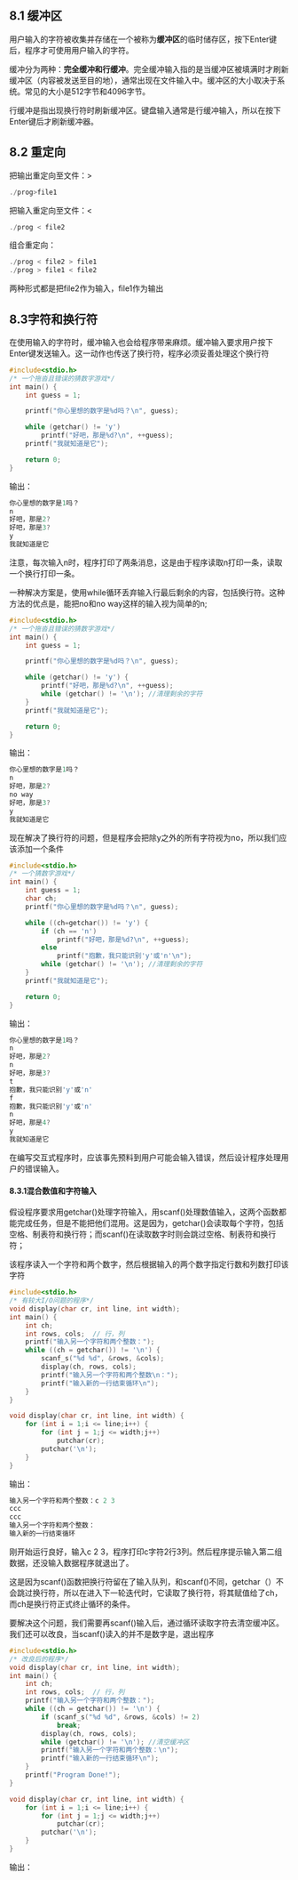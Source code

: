 ## 8.1 缓冲区

用户输入的字符被收集并存储在一个被称为**缓冲区**的临时储存区，按下Enter键后，程序才可使用用户输入的字符。

缓冲分为两种：**完全缓冲和行缓冲**。完全缓冲输入指的是当缓冲区被填满时才刷新缓冲区（内容被发送至目的地），通常出现在文件输入中。缓冲区的大小取决于系统。常见的大小是512字节和4096字节。

行缓冲是指出现换行符时刷新缓冲区。键盘输入通常是行缓冲输入，所以在按下Enter键后才刷新缓冲器。





## 8.2 重定向

把输出重定向至文件：>

```c
./prog>file1
```

把输入重定向至文件：<

```c
./prog < file2
```

组合重定向：

```c
./prog < file2 > file1
./prog > file1 < file2
```

两种形式都是把file2作为输入，file1作为输出



## 8.3字符和换行符

在使用输入的字符时，缓冲输入也会给程序带来麻烦。缓冲输入要求用户按下Enter键发送输入。这一动作也传送了换行符，程序必须妥善处理这个换行符

```c
#include<stdio.h>
/* 一个拖沓且错误的猜数字游戏*/
int main() {
	int guess = 1;

	printf("你心里想的数字是%d吗？\n", guess);

	while (getchar() != 'y')
		printf("好吧，那是%d?\n", ++guess);
	printf("我就知道是它");

	return 0;
}
```

输出：

```c
你心里想的数字是1吗？
n
好吧，那是2?
好吧，那是3?
y
我就知道是它
```

注意，每次输入n时，程序打印了两条消息，这是由于程序读取n打印一条，读取一个换行打印一条。

一种解决方案是，使用while循环丢弃输入行最后剩余的内容，包括换行符。这种方法的优点是，能把no和no way这样的输入视为简单的n;

```c
#include<stdio.h>
/* 一个拖沓且错误的猜数字游戏*/
int main() {
	int guess = 1;

	printf("你心里想的数字是%d吗？\n", guess);

	while (getchar() != 'y') {
		printf("好吧，那是%d?\n", ++guess);
		while (getchar() != '\n'); //清理剩余的字符
	}
	printf("我就知道是它");

	return 0;
}
```

输出：

```c
你心里想的数字是1吗？
n
好吧，那是2?
no way
好吧，那是3?
y
我就知道是它
```

现在解决了换行符的问题，但是程序会把除y之外的所有字符视为no，所以我们应该添加一个条件

```c
#include<stdio.h>
/* 一个猜数字游戏*/
int main() {
	int guess = 1;
	char ch;
	printf("你心里想的数字是%d吗？\n", guess);

	while ((ch=getchar()) != 'y') {
		if (ch == 'n')
			printf("好吧，那是%d?\n", ++guess);
		else
			printf("抱歉，我只能识别'y'或'n'\n");
		while (getchar() != '\n'); //清理剩余的字符
	}
	printf("我就知道是它");

	return 0;
}
```

输出：

```c
你心里想的数字是1吗？
n
好吧，那是2?
n
好吧，那是3?
t
抱歉，我只能识别'y'或'n'
f
抱歉，我只能识别'y'或'n'
n
好吧，那是4?
y
我就知道是它
```

在编写交互式程序时，应该事先预料到用户可能会输入错误，然后设计程序处理用户的错误输入。



#### 8.3.1混合数值和字符输入

假设程序要求用getchar()处理字符输入，用scanf()处理数值输入，这两个函数都能完成任务，但是不能把他们混用。这是因为，getchar()会读取每个字符，包括空格、制表符和换行符；而scanf()在读取数字时则会跳过空格、制表符和换行符；

 该程序读入一个字符和两个数字，然后根据输入的两个数字指定行数和列数打印该字符

```c
#include<stdio.h>
/* 有较大I/O问题的程序*/
void display(char cr, int line, int width);
int main() {
	int ch;
	int rows, cols;  // 行，列
	printf("输入另一个字符和两个整数：");
	while ((ch = getchar()) != '\n') {
		scanf_s("%d %d", &rows, &cols);
		display(ch, rows, cols);
		printf("输入另一个字符和两个整数\n：");
		printf("输入新的一行结束循环\n");
	}
}

void display(char cr, int line, int width) {
	for (int i = 1;i <= line;i++) {
		for (int j = 1;j <= width;j++)
			putchar(cr);
		putchar('\n');
	}
}
```

输出：

```c
输入另一个字符和两个整数：c 2 3
ccc
ccc
输入另一个字符和两个整数：
输入新的一行结束循环
```

刚开始运行良好，输入c 2 3，程序打印c字符2行3列。然后程序提示输入第二组数据，还没输入数据程序就退出了。

这是因为scanf()函数把换行符留在了输入队列，和scanf()不同，getchar（）不会跳过换行符，所以在进入下一轮迭代时，它读取了换行符，将其赋值给了ch，而ch是换行符正式终止循环的条件。

要解决这个问题，我们需要再scanf()输入后，通过循环读取字符去清空缓冲区。我们还可以改良，当scanf()读入的并不是数字是，退出程序

```c
#include<stdio.h>
/* 改良后的程序*/
void display(char cr, int line, int width);
int main() {
	int ch;
	int rows, cols;  // 行，列
	printf("输入另一个字符和两个整数：");
	while ((ch = getchar()) != '\n') {
		if (scanf_s("%d %d", &rows, &cols) != 2)
			break;
		display(ch, rows, cols);
		while (getchar() != '\n'); //清空缓冲区
		printf("输入另一个字符和两个整数：\n");
		printf("输入新的一行结束循环\n");
	}
	printf("Program Done!");
}

void display(char cr, int line, int width) {
	for (int i = 1;i <= line;i++) {
		for (int j = 1;j <= width;j++)
			putchar(cr);
		putchar('\n');
	}
}
```

输出：

```c
```






